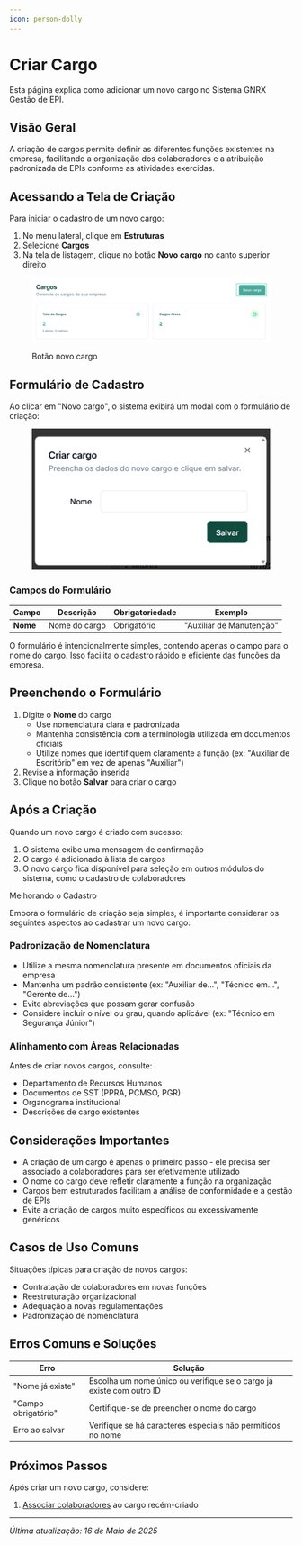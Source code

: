 ```yaml
---
icon: person-dolly
---
```


# Criar Cargo

Esta página explica como adicionar um novo cargo no Sistema GNRX Gestão de EPI.

## Visão Geral

A criação de cargos permite definir as diferentes funções existentes na empresa, facilitando a organização dos colaboradores e a atribuição padronizada de EPIs conforme as atividades exercidas.

## Acessando a Tela de Criação

Para iniciar o cadastro de um novo cargo:

1. No menu lateral, clique em **Estruturas**
2. Selecione **Cargos**
3. Na tela de listagem, clique no botão **Novo cargo** no canto superior direito

<figure><img src="../../.gitbook/assets/image.png" alt=""><figcaption><p>Botão novo cargo</p></figcaption></figure>

## Formulário de Cadastro

Ao clicar em "Novo cargo", o sistema exibirá um modal com o formulário de criação:

<figure><img src="../../.gitbook/assets/image (1).png" alt=""><figcaption></figcaption></figure>

### Campos do Formulário

| Campo    | Descrição     | Obrigatoriedade | Exemplo                  |
| -------- | ------------- | --------------- | ------------------------ |
| **Nome** | Nome do cargo | Obrigatório     | "Auxiliar de Manutenção" |

O formulário é intencionalmente simples, contendo apenas o campo para o nome do cargo. Isso facilita o cadastro rápido e eficiente das funções da empresa.

## Preenchendo o Formulário

1. Digite o **Nome** do cargo
   * Use nomenclatura clara e padronizada
   * Mantenha consistência com a terminologia utilizada em documentos oficiais
   * Utilize nomes que identifiquem claramente a função (ex: "Auxiliar de Escritório" em vez de apenas "Auxiliar")
2. Revise a informação inserida
3. Clique no botão **Salvar** para criar o cargo

## Após a Criação

Quando um novo cargo é criado com sucesso:

1. O sistema exibe uma mensagem de confirmação
2. O cargo é adicionado à lista de cargos
3. O novo cargo fica disponível para seleção em outros módulos do sistema, como o cadastro de colaboradores

Melhorando o Cadastro

Embora o formulário de criação seja simples, é importante considerar os seguintes aspectos ao cadastrar um novo cargo:

### Padronização de Nomenclatura

* Utilize a mesma nomenclatura presente em documentos oficiais da empresa
* Mantenha um padrão consistente (ex: "Auxiliar de...", "Técnico em...", "Gerente de...")
* Evite abreviações que possam gerar confusão
* Considere incluir o nível ou grau, quando aplicável (ex: "Técnico em Segurança Júnior")

### Alinhamento com Áreas Relacionadas

Antes de criar novos cargos, consulte:

* Departamento de Recursos Humanos
* Documentos de SST (PPRA, PCMSO, PGR)
* Organograma institucional
* Descrições de cargo existentes

## Considerações Importantes

* A criação de um cargo é apenas o primeiro passo - ele precisa ser associado a colaboradores para ser efetivamente utilizado
* O nome do cargo deve refletir claramente a função na organização
* Cargos bem estruturados facilitam a análise de conformidade e a gestão de EPIs
* Evite a criação de cargos muito específicos ou excessivamente genéricos

## Casos de Uso Comuns

Situações típicas para criação de novos cargos:

* Contratação de colaboradores em novas funções
* Reestruturação organizacional
* Adequação a novas regulamentações
* Padronização de nomenclatura

## Erros Comuns e Soluções

| Erro                | Solução                                                              |
| ------------------- | -------------------------------------------------------------------- |
| "Nome já existe"    | Escolha um nome único ou verifique se o cargo já existe com outro ID |
| "Campo obrigatório" | Certifique-se de preencher o nome do cargo                           |
| Erro ao salvar      | Verifique se há caracteres especiais não permitidos no nome          |

## Próximos Passos

Após criar um novo cargo, considere:

1. [Associar colaboradores](../colaboradores/) ao cargo recém-criado

***

_Última atualização: 16 de Maio de 2025_
